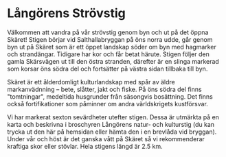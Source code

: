 # Långörens Strövstig

Välkommen att vandra på vår strövstig genom byn och ut på det öppna Skäret! Stigen börjar vid Salthallabryggan på öns norra udde, går genom byn ut på Skäret som är ett öppet landskap söder om byn med hagmarker och strandängar. Tidigare har kor och får betat härute. Stigen följer den gamla Skärsvägen ut till den östra stranden, därefter är en slinga markerad som korsar öns södra del och fortsätter på västra sidan tillbaka till byn.

Skäret är ett ålderdomligt kulturlandskap med spår av äldre markanvädnning – bete, slåtter, jakt och fiske. På öns södra del finns "tomtningar", medeltida husgrunder från säsongvis bosättning. Det finns också fortifikationer som påminner om andra världskrigets kustförsvar.

Vi har markerat sexton sevärdheter utefter stigen. Dessa är utmärkta på en karta och beskrivna i broschyren Långörens natur- och kulturstig (du kan trycka ut den här på hemsidan eller hämta den i en brevlåda vid bryggan). Under vår och höst är det ganska vått på Skäret så vi rekommenderar kraftiga skor eller stövlar. Hela stigens längd är 2.5 km.